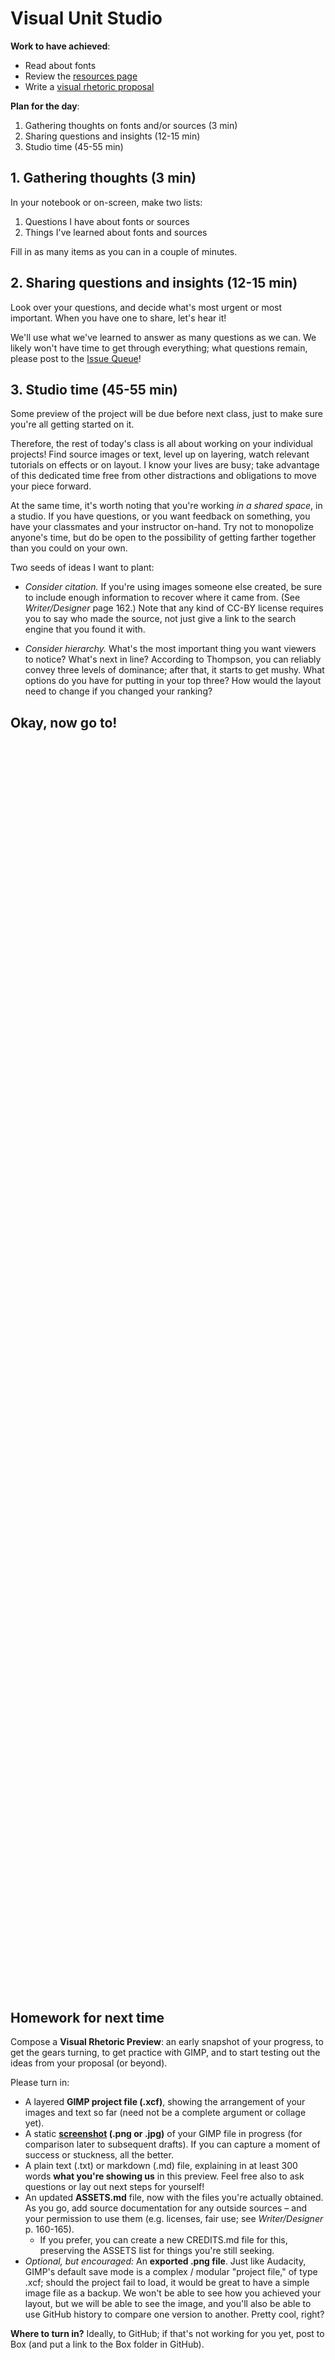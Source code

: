 # Visual Unit Studio

**Work to have achieved**:

* Read about fonts
* Review the [resources page]({{site.github_url}}/resources)
* Write a [visual rhetoric proposal](https://github.com/pitt-cdm/miller2019spring/issues/9)

**Plan for the day**:

1. Gathering thoughts on fonts and/or sources (3 min)
2. Sharing questions and insights (12-15 min)
3. Studio time (45-55 min)


## 1. Gathering thoughts (3 min)

In your notebook or on-screen, make two lists:

1. Questions I have about fonts or sources
2. Things I've learned about fonts and sources

Fill in as many items as you can in a couple of minutes.


## 2. Sharing questions and insights (12-15 min)

Look over your questions, and decide what's most urgent or most important. When you have one to share, let's hear it!

We'll use what we've learned to answer as many questions as we can. We likely won't have time to get through everything; what questions remain, please post to the [Issue Queue](https://github.com/pitt-cdm/miller2019spring/issues)!

## 3. Studio time (45-55 min)

Some preview of the project will be due before next class, just to make sure you're all getting started on it.

Therefore, the rest of today's class is all about working on your individual projects! Find source images or text, level up on layering, watch relevant tutorials on effects or on layout. I know your lives are busy; take advantage of this dedicated time free from other distractions and obligations to move your piece forward.

At the same time, it's worth noting that you're working _in a shared space_, in a studio. If you have questions, or you want feedback on something, you have your classmates and your instructor on-hand. Try not to monopolize anyone's time, but do be open to the possibility of getting farther together than you could on your own.

Two seeds of ideas I want to plant:

* _Consider citation._ If you're using images someone else created, be sure to include enough information to recover where it came from. (See _Writer/Designer_ page 162.) Note that any kind of CC-BY license requires you to say who made the source, not just give a link to the search engine that you found it with.

* _Consider hierarchy._ What's the most important thing you want viewers to notice? What's next in line? According to Thompson, you can reliably convey three levels of dominance; after that, it starts to get mushy. What options do you have for putting in your top three? How would the layout need to change if you changed your ranking?

## Okay, now go to!

<div style="height:500px; height:50vh;">
<!-- This div left intentionally blank, for spacing -->
</div>

## Homework for next time
<div class="alert alert-success">
Compose a <strong>Visual Rhetoric Preview</strong>: an early snapshot of your progress, to get the gears turning, to get practice with GIMP, and to start testing out the ideas from your proposal (or beyond).
</div>

Please turn in:
<ul>
<li> A layered <strong>GIMP project file (.xcf)</strong>, showing the arrangement of your images and text so far (need not be a complete argument or collage yet).</li>
<li> A static <strong><a href="https://www.take-a-screenshot.org/">screenshot</a> (.png or .jpg)</strong> of your GIMP file in progress (for comparison later to subsequent drafts). If you can capture a moment of success or stuckness, all the better.</li>
<li> A plain text (.txt) or markdown (.md) file, explaining in at least 300 words <strong>what you're showing us</strong> in this preview. Feel free also to ask questions or lay out next steps for yourself!</li>
<li> An updated <strong>ASSETS.md</strong> file, now with the files you're actually obtained. As you go, add source documentation for any outside sources – and your permission to use them (e.g. licenses, fair use; see <em>Writer/Designer</em> p. 160-165). <ul><li>If you prefer, you can create a new CREDITS.md file for this, preserving the ASSETS list for things you're still seeking.</li></ul></li>
<li><em>Optional, but encouraged:</em> An <strong>exported .png file</strong>. Just like Audacity, GIMP's default save mode is a complex / modular "project file," of type .xcf; should the project fail to load, it would be great to have a simple image file as a backup. We won't be able to see how you achieved your layout, but we will be able to see the image, and you'll also be able to use GitHub history to compare one version to another. Pretty cool, right?</li>
</ul>

**Where to turn in?** Ideally, to GitHub; if that's not working for you yet, post to Box (and put a link to the Box folder in GitHub).
